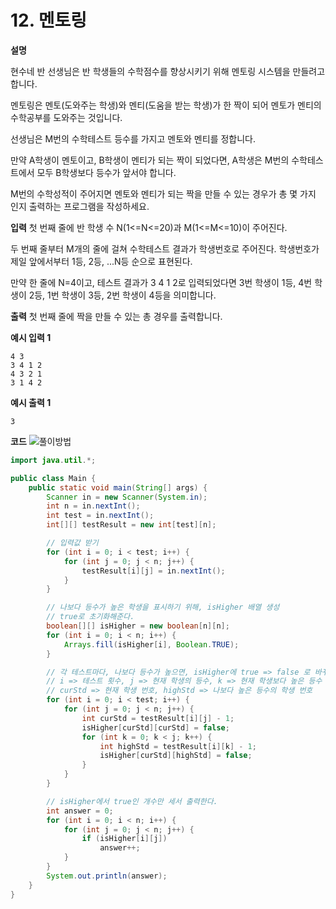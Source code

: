 # 12. 멘토링

**설명**

현수네 반 선생님은 반 학생들의 수학점수를 향상시키기 위해 멘토링 시스템을 만들려고 합니다.

멘토링은 멘토(도와주는 학생)와 멘티(도움을 받는 학생)가 한 짝이 되어 멘토가 멘티의 수학공부를 도와주는 것입니다.

선생님은 M번의 수학테스트 등수를 가지고 멘토와 멘티를 정합니다.

만약 A학생이 멘토이고, B학생이 멘티가 되는 짝이 되었다면, A학생은 M번의 수학테스트에서 모두 B학생보다 등수가 앞서야 합니다.

M번의 수학성적이 주어지면 멘토와 멘티가 되는 짝을 만들 수 있는 경우가 총 몇 가지 인지 출력하는 프로그램을 작성하세요.

**입력**
첫 번째 줄에 반 학생 수 N(1<=N<=20)과 M(1<=M<=10)이 주어진다.

두 번째 줄부터 M개의 줄에 걸쳐 수학테스트 결과가 학생번호로 주어진다. 학생번호가 제일 앞에서부터 1등, 2등, ...N등 순으로 표현된다.

만약 한 줄에 N=4이고, 테스트 결과가 3 4 1 2로 입력되었다면 3번 학생이 1등, 4번 학생이 2등, 1번 학생이 3등, 2번 학생이 4등을 의미합니다.

**출력**
첫 번째 줄에 짝을 만들 수 있는 총 경우를 출력합니다.

**예시 입력 1**

```
4 3
3 4 1 2
4 3 2 1
3 1 4 2
```

**예시 출력 1**

```
3
```

**코드**
![풀이방법](https://media.discordapp.net/attachments/879215554379018243/964540900300689498/IMG_1530.png?width=972&height=403)

```java
import java.util.*;

public class Main {
    public static void main(String[] args) {
        Scanner in = new Scanner(System.in);
        int n = in.nextInt();
        int test = in.nextInt();
        int[][] testResult = new int[test][n];

        // 입력값 받기
        for (int i = 0; i < test; i++) {
            for (int j = 0; j < n; j++) {
                testResult[i][j] = in.nextInt();
            }
        }

        // 나보다 등수가 높은 학생을 표시하기 위해, isHigher 배열 생성
        // true로 초기화해준다.
        boolean[][] isHigher = new boolean[n][n];
        for (int i = 0; i < n; i++) {
            Arrays.fill(isHigher[i], Boolean.TRUE);
        }

        // 각 테스트마다, 나보다 등수가 높으면, isHigher에 true => false 로 바꾸어준다.
        // i => 테스트 횟수, j => 현재 학생의 등수, k => 현재 학생보다 높은 등수
        // curStd => 현재 학생 번호, highStd => 나보다 높은 등수의 학생 번호
        for (int i = 0; i < test; i++) {
            for (int j = 0; j < n; j++) {
                int curStd = testResult[i][j] - 1;
                isHigher[curStd][curStd] = false;
                for (int k = 0; k < j; k++) {
                    int highStd = testResult[i][k] - 1;
                    isHigher[curStd][highStd] = false;
                }
            }
        }

        // isHigher에서 true인 개수만 세서 출력한다.
        int answer = 0;
        for (int i = 0; i < n; i++) {
            for (int j = 0; j < n; j++) {
                if (isHigher[i][j])
                    answer++;
            }
        }
        System.out.println(answer);
    }
}
```
